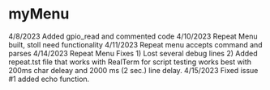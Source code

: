 # myMenu
 4/8/2023 Added gpio_read and commented code
 4/10/2023 Repeat Menu built, stoll need functionality
 4/11/2023 Repeat menu accepts command and parses
 4/14/2023 Repeat Menu Fixes
    1) Lost several debug lines
    2) Added repeat.tst file that works with RealTerm for script testing works best with 200ms char deleay and 2000 ms (2 sec.) line delay.
 4/15/2023 Fixed issue #1 added echo function.
 
    